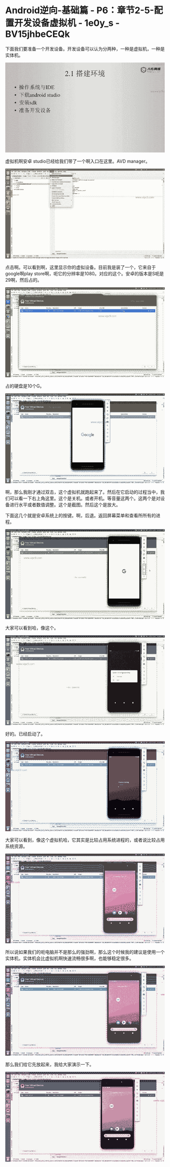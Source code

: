 # Android逆向-基础篇 - P6：章节2-5-配置开发设备虚拟机 - 1e0y_s - BV15jhbeCEQk

下面我们要准备一个开发设备。开发设备可以认为分两种，一种是虚拟机，一种是实体机。

![](img/2f646603afaf3842fc184aa2cdecedde_1.png)

虚拟机啊安卓 studio已经给我们带了一个啊入口在这里。AVD manager。

![](img/2f646603afaf3842fc184aa2cdecedde_3.png)

点击啊。可以看到啊，这里显示你的虚拟设备。目前我是装了一个，它来自于google啊play store啊，呃它的分辨率是1080。对应的这个。安卓的版本是S呃是29啊，然后占的。



![](img/2f646603afaf3842fc184aa2cdecedde_5.png)

占的硬盘是10个G。

![](img/2f646603afaf3842fc184aa2cdecedde_7.png)

啊，那么我刚才通过双击，这个虚拟机就跑起来了。然后在它启动的过程当中，我们可以看一下右上角这里。这个是关机。或者开机。等音量这两个。这两个是对设备进行水平或者数值调整。这个是截图。然后这个是放大。

下面这几个就是安卓系统上的按键。啊，后退。返回屏幕菜单和查看所所有的进程。

![](img/2f646603afaf3842fc184aa2cdecedde_9.png)

大家可以看到哈，像这个。

![](img/2f646603afaf3842fc184aa2cdecedde_11.png)

好的。已经启动了。

![](img/2f646603afaf3842fc184aa2cdecedde_13.png)

大家可以看到，像这个虚拟机哈，它其实是比较占用系统进程的，或者说比较占用系统资源。

![](img/2f646603afaf3842fc184aa2cdecedde_15.png)

所以说如果我们的呃电脑并不是那么的强劲啊，那么这个时候我的建议是使用一个实体机，实体机会比虚拟机啊快速流畅很多啊，也能够稳定很多。



![](img/2f646603afaf3842fc184aa2cdecedde_17.png)

那么我们给它先放起来，我给大家演示一下。

![](img/2f646603afaf3842fc184aa2cdecedde_19.png)